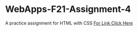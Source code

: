 # WebApps-F21-Assignment-4
A practice assignment for HTML with CSS
  <a href="https://44-563-webapps-f21.github.io/webapps-f21-assignment-4-Abhinavbellamkonda/">For Link Click Here</a>